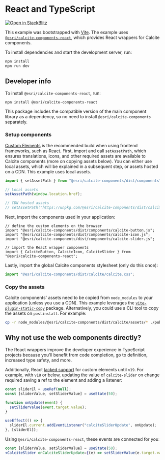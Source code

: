 # React and TypeScript

[![Open in StackBlitz](https://developer.stackblitz.com/img/open_in_stackblitz.svg)](https://stackblitz.com/github/esri/calcite-design-system/tree/dev/examples/components/react?file=README.md)

This example was bootstrapped with [Vite](https://vitejs.dev/guide/#scaffolding-your-first-vite-project). The example uses [`@esri/calcite-components-react`](https://www.npmjs.com/package/@esri/calcite-components-react), which provides React wrappers for Calcite components.

To install dependencies and start the development server, run:

```sh
npm install
npm run dev
```

## Developer info

To install `@esri/calcite-components-react`, run:

```sh
npm install @esri/calcite-components-react
```

This package includes the compatible version of the main component library as a dependency, so no need to install `@esri/calcite-components` separately.

### Setup components

[Custom Elements](https://stenciljs.com/docs/custom-elements) is the recommended build when using frontend frameworks, such as React. First, import and call `setAssetPath`, which ensures translations, icons, and other required assets are available to Calcite components (more on copying assets below). You can either use local assets, which will be explained in a subsequent step, or assets hosted on a CDN. This example uses local assets.

```ts
import { setAssetPath } from "@esri/calcite-components/dist/components";

// Local assets
setAssetPath(window.location.href);

// CDN hosted assets
// setAssetPath("https://unpkg.com/@esri/calcite-components/dist/calcite/assets");
```

Next, import the components used in your application:

```tsx
// define the custom elements on the browser
import "@esri/calcite-components/dist/components/calcite-button.js";
import "@esri/calcite-components/dist/components/calcite-icon.js";
import "@esri/calcite-components/dist/components/calcite-slider.js";

// import the React wrapper components
import { CalciteButton, CalciteIcon, CalciteSlider } from "@esri/calcite-components-react";
```

Lastly, import the global Calcite components stylesheet (only do this once):

```ts
import "@esri/calcite-components/dist/calcite/calcite.css";
```

### Copy the assets

Calcite components' assets need to be copied from `node_modules` to your application (unless you use a CDN). This example leverages the [`vite-plugin-static-copy`](https://github.com/sapphi-red/vite-plugin-static-copy) package. Alternatively, you could use a CLI tool to copy the assets on `postinstall`. For example:

```sh
cp -r node_modules/@esri/calcite-components/dist/calcite/assets/* ./public
```

## Why not use the web components directly?

The React wrappers improve the developer experience in TypeScript projects because you'll benefit from code completion, go to definition, increased type safety, and more.

Additionally, React [lacked support](https://github.com/facebook/react/issues/11347) for custom elements until `v19`. For example, with `v18` or below, updating the value of `calcite-slider` on change required saving a ref to the element and adding a listener:

```jsx
const sliderEl = useRef(null);
const [sliderValue, setSliderValue] = useState(50);

function onUpdate(event) {
  setSliderValue(event.target.value);
}

useEffect(() => {
  sliderEl.current.addEventListener("calciteSliderUpdate", onUpdate);
}, [sliderEl]);
```

Using `@esri/calcite-components-react`, these events are connected for you:

```jsx
const [sliderValue, setSliderValue] = useState(50);
<CalciteSlider onCalciteSliderUpdate={(e) => setSliderValue(e.target.value)} />;
```
